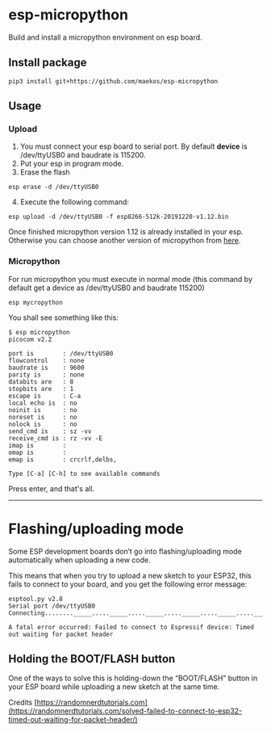 # esp-micropython

Build and install a micropython environment on esp board.

## Install package

```
pip3 install git+https://github.com/maekos/esp-micropython
```

## Usage

### Upload

1. You must connect your esp board to serial port. By default **device** is /dev/ttyUSB0 and baudrate is 115200.
2. Put your esp in program mode.
3. Erase the flash

```
esp erase -d /dev/ttyUSB0
```

4. Execute the following command:

```
esp upload -d /dev/ttyUSB0 -f esp8266-512k-20191220-v1.12.bin
```

Once finished micropython version 1.12 is already installed in your esp.
Otherwise you can choose another version of micropython from [here](https://micropython.org/download/esp8266/).

### Micropython

For run micropython you must execute in normal mode (this command by default get a device as /dev/ttyUSB0 and baudrate 115200)

```
esp mycropython
```

You shall see something like this:

```
$ esp micropython
picocom v2.2

port is        : /dev/ttyUSB0
flowcontrol    : none
baudrate is    : 9600
parity is      : none
databits are   : 8
stopbits are   : 1
escape is      : C-a
local echo is  : no
noinit is      : no
noreset is     : no
nolock is      : no
send_cmd is    : sz -vv
receive_cmd is : rz -vv -E
imap is        : 
omap is        : 
emap is        : crcrlf,delbs,

Type [C-a] [C-h] to see available commands

```

Press enter, and that's all.

---

# Flashing/uploading mode
Some ESP development boards don’t go into flashing/uploading mode automatically when uploading a new code.

This means that when you try to upload a new sketch to your ESP32, this fails to connect to your board, and you get the following error message:

```
esptool.py v2.8
Serial port /dev/ttyUSB0
Connecting........_____....._____....._____....._____....._____....._____....._____

A fatal error occurred: Failed to connect to Espressif device: Timed out waiting for packet header
```

## Holding the BOOT/FLASH button
One of the ways to solve this is holding-down the “BOOT/FLASH” button in your ESP board while uploading a new sketch at the same time. 

Credits [https://randomnerdtutorials.com](https://randomnerdtutorials.com/solved-failed-to-connect-to-esp32-timed-out-waiting-for-packet-header/)
